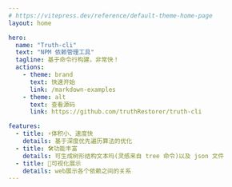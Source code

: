 ```yaml
---
# https://vitepress.dev/reference/default-theme-home-page
layout: home

hero:
  name: "Truth-cli"
  text: "NPM 依赖管理工具"
  tagline: 基于命令行构建，非常快！
  actions:
    - theme: brand
      text: 快速开始
      link: /markdown-examples
    - theme: alt
      text: 查看源码
      link: https://github.com/truthRestorer/truth-cli

features:
  - title: ⚡️体积小、速度快
    details: 基于深度优先遍历算法的优化
  - title: 🛠️功能丰富
    details: 可生成树形结构文本吗(灵感来自 tree 命令)以及 json 文件
  - title: 📱可视化展示
    details: web展示各个依赖之间的关系
---
```



